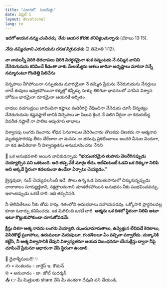 ```yaml
---
title: "ఎడారిలో  సెలయేర్లు"
date: ఏప్రిల్ 1
layout: devotional
lang: te
---
```


***ఇదిగో ఆయన నన్ను చంపినను, నేను ఆయన కొరకు కనిపెట్టుచున్నాను***
 (యోబు 13:15).

***నేను నమ్మినవాని ఎరుగుదును గనుక సిగ్గుపడను*** 
(2 తిమోతి 1:12). 

**నా నావలన్నీ విరిగి తెరచాపలు చిరిగి నిరర్థకమైనా శంక నన్నంటదు నే నమ్మిన వానిని నేనెరుగుదును కనిపించే కీడంతా నాకు మేలయ్యేను ఆశలు జారినా అదృష్టాలు మారినా నిన్నే నమ్మానంటూ గొంతెత్తి పిలిచేను**

విన్నపాలు వీగిపోయినా సన్నుతుడు మూగయైనా నే నమ్మిన ప్రేమను నేనెరుగుదును నేనర్రులు చాచే ఈవులు ఇవ్వకపోయినా కళ్ళల్లో కన్నీళ్ళు సుళ్ళు తిరిగినా భావనలలో ఎగసిన విశ్వాస హోమం భారమైనా దూరమైనా ఆయనకే అర్పితం

బాధలు వడగండ్లయి బాధించినా కష్టాలు కందిరీగలై వేధించినా నేనెదురు చూసే ఔన్నత్యం నేనెరుగుదును కష్టనష్టాలే దానికి నిచ్చెనలు నా సిలువ క్రింద నే నలిగి నీరైనా నా కెదురయ్యే విపరీత నష్టాలే నా పాలిట అపురూప లాభాలు

విశ్వాసపు లంగరు దించాను శోధన పెనుగాలుల నెదిరించాను తొణకదు బెణకదు నా ఆత్మనావ మృత్యుసాగరపు తీరం చేరేదాకా నా మనసు నా తనువు ప్రకటించాయి అందరి వీనుల విందుగా, నా కడ ఊపిరిదాకా నీ విశ్వాస్యతను అనుమానించను నేనని

🔺 ఒక అనుభవశాలి అయిన నావికుడన్నాడు **“భయంకరమైన తుపాను చెలరేగినప్పుడు చెయ్యాల్సిన పని ఒకటుంది. అది తప్ప వేరే మార్గం లేదు. అదేమిటంటే ఓడని ఒక దిక్కుగా నిలిపి అది అక్కడే స్థిరంగా కదలకుండా ఉండేలా ఏర్పాటు చెయ్యడం.”**

క్రైస్తవుడా, నువ్ చెయ్యవలసిందీ ఇదే. పౌలు ఉన్న ఓడ పెనుతుపానులో చిక్కుకున్నప్పుడు చాలాకాలం సూర్యుణ్ణికాని, నక్షత్రాలనుగాని చూడలేకపోయిన అనుభవం నీకు సంభవించవచ్చు. ఇలాంటప్పుడు ఒకటే దారి. ఇది తప్పనిసరి.

నీ తెలివితేటలు నీకు తోడు రావు. గతంలోని అనుభవాలు సహాయపడవు. ఒక్కోసారి ప్రార్థనలవల్ల కూడా ఓదార్పు కనిపించదు. ఇక మిగిలింది ఒకటే దారి. 
**ఆత్మను ఒక దిశలో స్థిరంగా నిలిపి అటూ ఇటూ కొట్టుకుపోకుండా చూసుకోవడమే.**

**క్రీస్తు దిశగా ఆత్మ నావను లంగరు వెయ్యాలి. ఝంఝామారుతాలు, ఉవ్వెత్తున లేచిపడే కెరటాలు, విసిరికొట్టే ప్రవాహాలు, ఉరుములూ మెరుపులూ, గండశిలలూ ఏం వచ్చినా పర్వాలేదు. చుక్కానికి కట్టేసి, నీ ఆత్మ విశ్వాసానికి దేవుని విశ్వాస్యతనూ ఆయన నిబంధననూ యేసుక్రీస్తు ద్వారా నీపై చూపించే ప్రేమనూ ఆధారంగా చేసి స్థిరంగా ఉండాలి.**


<div class="blessing">🙏 <span class="bless-text">దైవాశ్శీసులు!!!</span> ✨</div>

<div class="credit">✍️ <span class="credit-text">▪ సంకలనం - చార్లెస్ ఇ. కౌమన్</span></div>
<div class="credit">🌐 <span class="credit-text">▪ అనువాదం - డా. జోబ్ సుదర్శన్</span></div>


<div class="share">📤 👉 <span class="share-text">మీ మిత్రులకు share చేసి మీ వంతుగా దేవుని పని చేయండి.</span></div>
